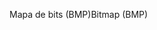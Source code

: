 <span data-ttu-id="3eeea-101">Mapa de bits (BMP)</span><span class="sxs-lookup"><span data-stu-id="3eeea-101">Bitmap (BMP)</span></span>